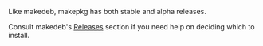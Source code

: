 Like makedeb, makepkg has both stable and alpha releases.

Consult makedeb's [Releases](/makedeb/releases.md) section if you need help on deciding which to install.
